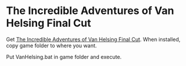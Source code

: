 # The Incredible Adventures of Van Helsing Final Cut
Get [The Incredible Adventures of Van Helsing Final Cut](https://www.gog.com/game/the_incredible_adventures_of_van_helsing_final_cut). When installed, copy game folder to where you want.

Put VanHelsing.bat in game folder and execute.
